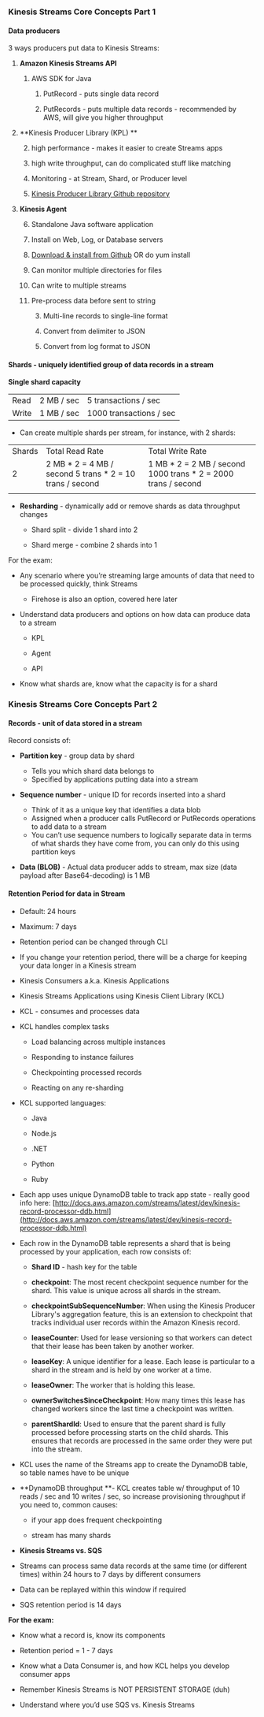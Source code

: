 ### Kinesis Streams Core Concepts Part 1

#### **Data producers** 

3 ways producers put data to Kinesis Streams:

1. **Amazon Kinesis Streams API**

    1. AWS SDK for Java

        1. PutRecord - puts single data record

        2. PutRecords - puts multiple data records - recommended by AWS, will give you higher throughput

2. **Kinesis Producer Library (KPL) **

    2. high performance - makes it easier to create Streams apps 

    3. high write throughput, can do complicated stuff like matching

    4. Monitoring - at Stream, Shard, or Producer level

    5. [Kinesis Producer Library Github repository](https://github.com/awslabs/amazon-kinesis-producer)

3. **Kinesis Agent**

    6. Standalone Java software application

    7. Install on Web, Log, or Database servers

    8. [Download & install from Github](https://github.com/awslabs/amazon-kinesis-agent) OR do yum install

    9. Can monitor multiple directories for files

    10. Can write to multiple streams

    11. Pre-process data before sent to string

        3. Multi-line records to single-line format

        4. Convert from delimiter to JSON

        5. Convert from log format to JSON

#### Shards - uniquely identified group of data records in a stream

**Single shard capacity**

<table>
  <tr>
    <td>Read</td>
    <td>2 MB / sec</td>
    <td>5 transactions / sec</td>
  </tr>
  <tr>
    <td>Write</td>
    <td>1 MB / sec</td>
    <td>1000 transactions / sec</td>
  </tr>
</table>


* Can create multiple shards per stream, for instance, with 2 shards:

<table>
  <tr>
    <td>Shards</td>
    <td>Total Read Rate</td>
    <td>Total Write Rate</td>
  </tr>
  <tr>
    <td>2</td>
    <td>2 MB * 2 = 4 MB / second
5 trans * 2 = 10 trans / second</td>
    <td>1 MB * 2 = 2 MB / second
1000 trans * 2 = 2000 trans / second</td>
  </tr>
  <tr>
    <td></td>
    <td></td>
    <td></td>
  </tr>
</table>


* **Resharding** - dynamically add or remove shards as data throughput changes

    * Shard split - divide 1 shard into 2

    * Shard merge - combine 2 shards into 1

For the exam:

* Any scenario where you’re streaming large amounts of data that need to be processed quickly, think Streams

    * Firehose is also an option, covered here later

* Understand data producers and options on how data can produce data to a stream

    * KPL

    * Agent

    * API

* Know what shards are, know what the capacity is for a shard

### Kinesis Streams Core Concepts Part 2

#### Records - unit of data stored in a stream

Record consists of:

* **Partition key** - group data by shard

    * Tells you which shard data belongs to
    * Specified by applications putting data into a stream
    
* **Sequence number** - unique ID for records inserted into a shard

    * Think of it as a unique key that identifies a data blob
    * Assigned when a producer calls PutRecord or PutRecords operations to add data to a stream
    * You can’t use sequence numbers to logically separate data in terms of what shards they have come from, you can only do this using partition keys

* **Data (BLOB)** - Actual data producer adds to stream, max size (data payload after Base64-decoding) is 1 MB

#### Retention Period for data in Stream

* Default: 24 hours

* Maximum: 7 days

* Retention period can be changed through CLI

* If you change your retention period, there will be a charge for keeping your data longer in a Kinesis stream

* Kinesis Consumers a.k.a. Kinesis Applications

* Kinesis Streams Applications using Kinesis Client Library (KCL)

* KCL - consumes and processes data

* KCL handles complex tasks

    * Load balancing across multiple instances

    * Responding to instance failures

    * Checkpointing processed records

    * Reacting on any re-sharding

* KCL supported languages:

    * Java

    * Node.js

    * .NET

    * Python

    * Ruby

* Each app uses unique DynamoDB table to track app state - really good info here: [http://docs.aws.amazon.com/streams/latest/dev/kinesis-record-processor-ddb.html](http://docs.aws.amazon.com/streams/latest/dev/kinesis-record-processor-ddb.html)

* Each row in the DynamoDB table represents a shard that is being processed by your application, each row consists of:

    * **Shard ID** - hash key for the table

    * **checkpoint**: The most recent checkpoint sequence number for the shard. This value is unique across all shards in the stream.

    * **checkpointSubSequenceNumber**: When using the Kinesis Producer Library's aggregation feature, this is an extension to checkpoint that tracks individual user records within the Amazon Kinesis record.

    * **leaseCounter**: Used for lease versioning so that workers can detect that their lease has been taken by another worker.

    * **leaseKey**: A unique identifier for a lease. Each lease is particular to a shard in the stream and is held by one worker at a time.

    * **leaseOwner**: The worker that is holding this lease.

    * **ownerSwitchesSinceCheckpoint**: How many times this lease has changed workers since the last time a checkpoint was written.

    * **parentShardId**: Used to ensure that the parent shard is fully processed before processing starts on the child shards. This ensures that records are processed in the same order they were put into the stream.

* KCL uses the name of the Streams app to create the DynamoDB table, so table names have to be unique

* **DynamoDB throughput **- KCL creates table w/ throughput of 10 reads / sec and 10 writes / sec, so increase provisioning throughput if you need to, common causes:

    * if your app does frequent checkpointing 

    * stream has many shards

* **Kinesis Streams vs. SQS**

* Streams can process same data records at the same time (or different times) within 24 hours to 7 days by different consumers

* Data can be replayed within this window if required

* SQS retention period is 14 days

**For the exam:**

* Know what a record is, know its components

* Retention period = 1 - 7 days

* Know what a Data Consumer is, and how KCL helps you develop consumer apps

* Remember Kinesis Streams is NOT PERSISTENT STORAGE (duh)

* Understand where you’d use SQS vs. Kinesis Streams

